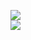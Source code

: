 [![](https://img.shields.io/badge/Made%20With-Github%20Spray-lightgrey.svg?style=for-the-badge&logo=github)](https://github.com/Annihil/github-spray#32143)  
[![](https://i.imgur.com/2DrTn0Z.gif)](https://github.com/Annihil/github-spray)